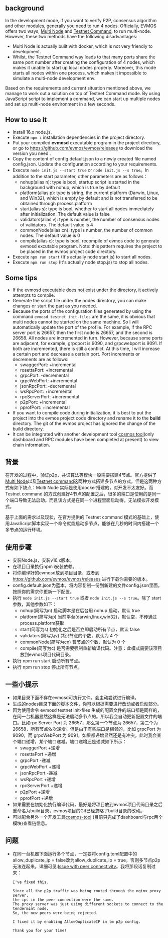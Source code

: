 ## background
In the development mode, if you want to verify P2P, consensus algorithm and other modules, generally you need to run 4 nodes. Officially, EVMOS offers two ways, [Multi Node](https://docs.evmos.org/developers/localnet/multi_node.html) and [Testnet Command](https://docs.evmos.org/developers/localnet/testnet_cmd.html), to run multi-node. However, these two methods have the following disadvantages:
* Multi Node is actually built with docker, which is not very friendly to development.
* Whilst, the Testnet Command way leads to that many ports share the same port number after creating the configuration of 4 nodes, which makes it unable to start up local nodes properly. Moreover, this mode starts all nodes within one process, which makes it impossible to simulate a multi-node development env.

Based on the requirements and current situation mentioned above, we manage to work out a solution on top of Testnet Command mode. By using JavaScript script to implement a command, we can start up multiple nodes and set up multi-node environment in a few seconds.

## How to use it
* Install 16.x node.js.
* Execute `npm i` installation dependencies in the project directory.
* Put your compiled **evmosd** executable program in the project directory, or go to https://github.com/evmos/evmos/releases to download the version you need .
* Copy the content of config.default.json to a newly created file named config.json. Update the configuration according to your requirements.
* Execute `node init.js --start true` or `node init.js --s true`。In addition to the start parameter, other parameters are as follows：
  * nohup(alias n): type is bool, startup script is started in the background with nohup, which is true by default
  * platform(alias p): type is string, the current platform (Darwin, Linux, and Win32), which is empty by default and is not transferred to be obtained through process.platform
  * start(alias s): type is bool, whether to start all nodes immediately after initialization. The default value is false
  * validators(alias v): type is number, the number of consensus nodes of validators. The default value is 4
  * commonNode(alias cn): type is number, the number of common nodes. The default value is 0
  * compile(alias c): type is bool, recompile of evmos code to generate evmosd excutable program. Note: this pattern requires the project to be placed in the evmos project code directory.
* Execute `npm run start` (It's actually node start.js) to start all nodes.
* Execute `npm run stop` (It's actually node stop.js) to stop all nodes.

## Some tips
* If the evmosd executable does not exist under the directory, it actively attempts to compile.
* Generate the script file under the nodes directory, you can make changes or start the part as you needed.
* Because the ports of the configuration files generated by using the command `evmosd testnet init-files` are the same, it is obvious that multi nodes cannot be started on the same machine. So I will automatically update the port of the profile. For example, if the RPC server port is 26657, then the first node is 26657, and the second is 26658. All nodes are incremented in turn. However, because some ports are adjacent, for example, grpcport is 9090, and grpcwebport is 9091. If both are incremented, there is still a conflict. At this time, I will increase a certain port and decrease a certain port. Port increments or decrements are as follows:
  * swaggerPort: +incremental
  * rosettaPort: +incremental
  * grpcPort: -decremental
  * grpcWebPort: +incremental
  * jsonRpcPort: -decremental
  * wsRpcPort: +incremental
  * rpcServerPort: +incremental
  * p2pPort: +incremental
  * pprofPort: +incremental
* If you want to compile code during initialization, it is best to put the project into the evmos project code directory and rename it to the **build** directory. The git of the evmos project has ignored the change of the build directory.
* It can be integrated with another development tool [cosmos tool](http://cosmos.lucq.fun/)(only dashboard and RPC modules have been completed at present) to view chain information.

## 背景
在开发的过程中，验证p2p，共识算法等模块一般需要搭建4节点。官方提供了[Multi Node](https://docs.evmos.org/developers/localnet/multi_node.html)以及[Testnet command](https://docs.evmos.org/developers/localnet/testnet_cmd.html)这两种方式搭建多节点的方式。但是这两种方式有如下缺点：Multi Node 实际是使用docker搭建的，对开发不太友好。而 Testnet command 的方式创建好4节点的配置之后，很多的端口是使用的是同一个端口导致无法启动。而且该方式是在同一个进程里面启动得，无法模拟开发模式。

基于上面的需求以及现状，在官方提供的 Testnet command 模式的基础上，使用JavaScript脚本实现一个命令就能启动多节点。能够在几秒的时间内搭建一个多节点的运行环境。

## 使用步骤
* 安装Node.js，安装v16.x版本。
* 在项目目录执行npm i安装依赖。
* 将你编译好的evmosd放到项目目录，或者到 https://github.com/evmos/evmos/releases 进行下载你需要的版本。
* config.default.json为蓝本，将内容复制一份到新建的文件config.json里面。按照你的需求你更新一下配置。
* 执行 `node init.js --start true`  或者 `node init.js --s true`。除了 start 参数，其他参数如下：
  * nohup(简写为n) 启动脚本是在后台用 nohup 启动，默认 true
  * platform(简写为p) 当前平台(darwin,linux,win32)，默认空，不传通过process.platform获取
  * start(简写为s) 初始化之后是否立即启动所有节点，默认 false
  * validators(简写为v) 共识节点的个数，默认为 4 个
  * commonNode(简写为cn) 普节点的个数，默认为 0 个
  * compile(简写为c) 是否需要强制重新编译代码。注意：此模式需要该项目放到evmos项目代码目录。
* 执行 npm run start 启动所有节点。
* 执行 npm run stop 停止所有节点。

## 一些小提示
* 如果目录下面不存在evmosd可执行文件，会主动尝试进行编译。
* 生成的nodes目录下面的脚本文件，你可以根据需要进行改动或者启动部分。
* 因为使用命令 evmosd testnet init-files 生成的配置文件的端口都是同样的，在同一台机器显然这样是无法启动多节点的。所以我会自动更新配置文件的端口。比如rpc Server Port 为 26657，那么第一个节点为 26657，第二个为 26658，所有节点依次递增。但是由于有些端口是相邻的，比如 grpcPort 为 9090，而 grpcWebPort 为 9091，如果都递增显然还是有冲突，此时我会某个端口递增，某个端口递减。端口递增还是递减如下所示：
  * swaggerPort +递增
  * rosettaPort +递增
  * grpcPort -递减
  * grpcWebPort +递增
  * jsonRpcPort -递减
  * wsRpcPort +递增
  * rpcServerPort +递增
  * p2pPort +递增
  * pprofPort +递增
* 如果需要在初始化执行编译代码，最好是将项目放到evmos项目代码目录之后重命名为build目录，evmos项目的Git已经忽略了build目录的改动。
* 可以配合另外一个开发工具[cosmos-tool](http://cosmos.lucq.fun/) (目前只完成了dashboard与rpc两个模块)查看链信息。

## 问题
* 在同一台机器下面运行多个节点，一定要将config.toml配置中的allow_duplicate_ip = false改为allow_duplicate_ip = true，否则多节点p2p无法连起来。详细可见:[Issue with peer connectivity](https://github.com/tendermint/tendermint/issues/6156)。我将那段话复制过来：
  ```
  I've fixed this.
  
  Since all the p2p traffic was being routed through the nginx proxy server,
  the ips in the peer connection were the same.
  The proxy server was just using different sockets to connect to the tendermint node.
  So, the new peers were being rejected.
  
  I fixed it by enabling AllowDuplicateIP in tm p2p config.
  
  Thank you for your time!
  ```